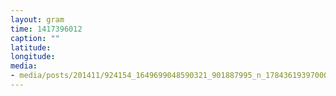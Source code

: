 ```yaml
---
layout: gram
time: 1417396012
caption: ""
latitude: 
longitude: 
media:
- media/posts/201411/924154_1649699048590321_901887995_n_17843619397000351.jpg
---
```

